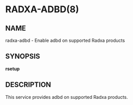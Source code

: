 # RADXA-ADBD(8)

## NAME

radxa-adbd - Enable adbd on supported Radxa products

## SYNOPSIS

**rsetup**

## DESCRIPTION

This service provides adbd on supported Radxa products.
